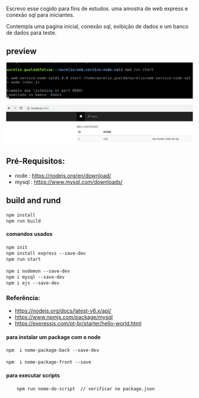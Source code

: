 Escrevo esse cogido para fins de estudos.
 uma amostra de web express e conexão sql para iniciantes.

Contempla uma pagina inicial, conexão sql, exibição de dados  e um banco de dados para teste.

## preview 

![run](run.png)

![home](home.png)

## Pré-Requisitos:

 * node : https://nodejs.org/en/download/
 * mysql : https://www.mysql.com/downloads/
 



## build  and rund 
	npm install
	npm run build

#### comandos usados  

    npm init 
    npm install express --save-dev
    npm run start

    npm i nodemon --save-dev
    npm i mysql --save-dev
    npm i ejs --save-dev

### Referência:

* https://nodejs.org/docs/latest-v6.x/api/
* https://www.npmjs.com/package/mysql
* https://expressjs.com/pt-br/starter/hello-world.html


#### para instalar  um package com o node 

	npm  i nome-package-back --save-dev 
	
	npm  i nome-package-front --save

#### para executar scripts 

        npm run nome-do-script  // verificar no package.json  
 






